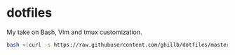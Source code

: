# dotfiles
My take on Bash, Vim and tmux customization.

```bash
bash <(curl -s https://raw.githubusercontent.com/ghillb/dotfiles/master/deploy.sh)
```

